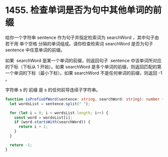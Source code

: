 # 1455. 检查单词是否为句中其他单词的前缀

给你一个字符串 sentence 作为句子并指定检索词为 searchWord ，其中句子由若干用 单个空格 分隔的单词组成。请你检查检索词 searchWord 是否为句子 sentence 中任意单词的前缀。

如果  searchWord 是某一个单词的前缀，则返回句子  sentence 中该单词所对应的下标（下标从 1 开始）。如果 searchWord 是多个单词的前缀，则返回匹配的第一个单词的下标（最小下标）。如果 searchWord 不是任何单词的前缀，则返回 -1 。

字符串 s 的 前缀 是 s 的任何前导连续子字符串。

```ts
function isPrefixOfWord(sentence: string, searchWord: string): number {
  let wordsList = sentence.split(" ");

  for (let i = 0; i < wordsList.length; i++) {
    const word = wordsList[i];
    if (word.startsWith(searchWord)) {
      return i + 1;
    }
  }

  return -1;
}
```
